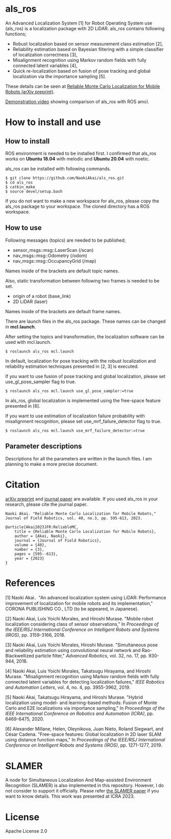 # als_ros

An Advanced Localization System [1] for Robot Operating System use (als_ros) is a localization package with 2D LiDAR. als_ros contains following functions;

- Robust localization based on sensor measurement class estimation [2],
- Reliability estimation based on Bayesian filtering with a simple classifier of localization correctness [3],
- Misalignment recognition using Markov random fields with fully connected latent variables [4],
- Quick re-localization based on fusion of pose tracking and global localization via the importance sampling [5].

These details can be seen at [Reliable Monte Carlo Localization for Mobile Robots (arXiv preprint)](https://arxiv.org/abs/2205.04769).

[Demonstration video](https://www.youtube.com/watch?v=wsoXvUgJvWk) showing comparison of als_ros with ROS amcl.



# How to install and use

## How to install

ROS environment is needed to be installed first. I confirmed that als_ros works on **Ubuntu 18.04** with melodic and **Ubuntu 20.04** with noetic.

als_ros can be installed with following commands.

```
$ git clone https://github.com/NaokiAkai/als_ros.git
$ cd als_ros
$ catkin_make
$ source devel/setup.bash
```

If you do not want to make a new workspace for als_ros, please copy the als_ros package to your workspace. The cloned directory has a ROS workspace.



## How to use

Following messages (topics) are needed to be published; 

- sensor_msgs::msg::LaserScan (/scan)
- nav_msgs::msg::Odometry (/odom)
- nav_msgs::msg::OccupancyGrid (/map)

Names inside of the brackets are default topic names.

Also, static transformation between following two frames is needed to be set.

- origin of a robot (base_link)
- 2D LiDAR (laser)

Names inside of the brackets are default frame names.

There are launch files in the als_ros package. These names can be changed in **mcl.launch**.



After setting the topics and transformation, the localization software can be used with mcl.launch.

```
$ roslaunch als_ros mcl.launch
```

In default, localization for pose tracking with the robust localization and reliability estimation techniques presented in [2, 3] is executed.



If you want to use fusion of pose tracking and global localization, please set use_gl_pose_sampler flag to true.

```
$ roslaunch als_ros mcl.launch use_gl_pose_sampler:=true
```

In als_ros, global localization is implemented using the free-space feature presented in [6].



If you want to use estimation of localization failure probability with misalignment recognition, please set use_mrf_failure_detector flag to true.

```
$ roslaunch als_ros mcl.launch use_mrf_failure_detector:=true
```



## Parameter descriptions

Descriptions for all the parameters are written in the launch files. I am planning to make a more precise document.



# Citation

[arXiv preprint](https://arxiv.org/abs/2205.04769) and [journal paper](https://onlinelibrary.wiley.com/doi/abs/10.1002/rob.22149) are available. If you used als_ros in your research, please cite the journal paper.

```
Naoki Akai. "Reliable Monte Carlo Localization for Mobile Robots," Journal of Field Robotics, vol. 40, no.3, pp. 595-613, 2023.
```

```
@article{Akai2023JFR:ReliableMC,
    title = {Reliable Monte Carlo Localization for Mobile Robots},
    author = {Akai, Naoki},
    journal = {Journal of Field Robotics},
    volume = {40},
    number = {3},
    pages = {595--613},
    year = {2023}
}
```



# References

[1] Naoki Akai．"An advanced localization system using LiDAR: Performance improvement of localization for mobile robots and its implementation," CORONA PUBLISHING CO., LTD (to be appeared, in Japanese).

[2] Naoki Akai, Luis Yoichi Morales, and Hiroshi Murase. "Mobile robot localization considering class of sensor observations," In *Proceedings of the IEEE/RSJ International Conference on Intelligent Robots and Systems (IROS)*, pp. 3159-3166, 2018.

[3] Naoki Akai, Luis Yoichi Morales, Hiroshi Murase. "Simultaneous pose and reliability estimation using convolutional neural network and Rao-Blackwellized particle filter," *Advanced Robotics*, vol. 32, no. 17, pp. 930-944, 2018.

[4] Naoki Akai, Luis Yoichi Morales, Takatsugu Hirayama, and Hiroshi Murase. "Misalignment recognition using Markov random fields with fully connected latent variables for detecting localization failures," *IEEE Robotics and Automation Letters*, vol. 4, no. 4, pp. 3955-3962, 2019.

[5] Naoki Akai, Takatsugu Hirayama, and Hiroshi Murase. "Hybrid localization using model- and learning-based methods: Fusion of Monte Carlo and E2E localizations via importance sampling," In *Proceedings of the IEEE International Conference on Robotics and Automation (ICRA)*, pp. 6469-6475, 2020.

[6] Alexander Millane, Helen, Oleynikova, Juan Nieto, Roland Siegwart, and César Cadena. "Free-space features: Global localization in 2D laser SLAM using distance function maps," In *Proceedings of the IEEE/RSJ International Conference on Intelligent Robots and Systems (IROS)*, pp. 1271-1277, 2019.



# SLAMER

A node for Simultaneous Localization And Map-assisted Environment Recognition (SLAMER) is also implemented in this repository. However, I do not consider to support it officially. Please refer [the SLAMER paper](https://arxiv.org/abs/2207.09909) if you want to know details. This work was presented at ICRA 2023.



# License

Apache License 2.0

